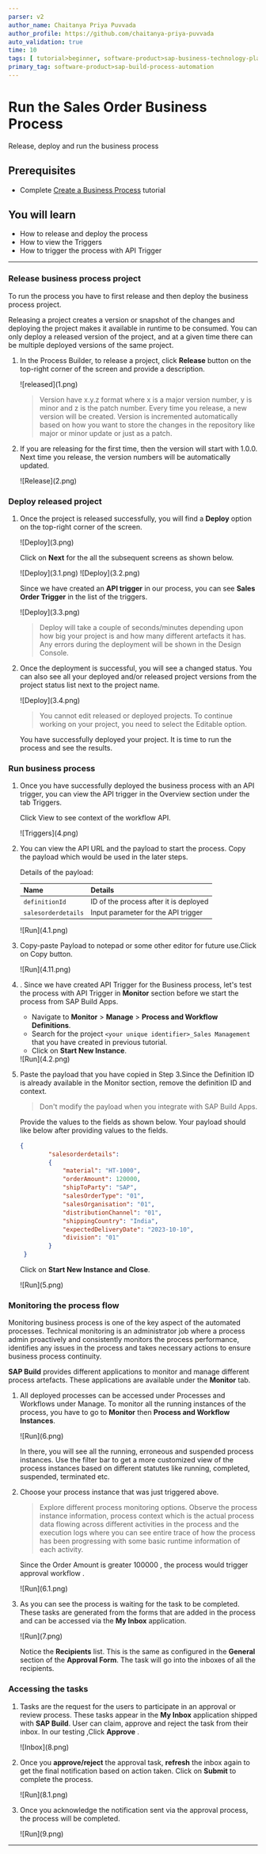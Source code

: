 ```yaml
---
parser: v2
author_name: Chaitanya Priya Puvvada
author_profile: https://github.com/chaitanya-priya-puvvada
auto_validation: true
time: 10
tags: [ tutorial>beginner, software-product>sap-business-technology-platform, tutorial>free-tier ]
primary_tag: software-product>sap-build-process-automation
---
```


# Run the Sales Order Business Process
<!-- description --> Release, deploy and run the business process

## Prerequisites
  - Complete [Create a Business Process](spa-academy-salesorder) tutorial

## You will learn
  - How to release and deploy the process
  - How to view the Triggers
  - How to trigger the process with API Trigger

---

### Release business process project


To run the process you have to first release and then deploy the business process project.

Releasing a project creates a version or snapshot of the changes and deploying the project makes it available in runtime to be consumed. You can only deploy a released version of the project, and at a given time there can be multiple deployed versions of the same project.

1. In the Process Builder, to release a project, click  **Release** button on the top-right corner of the screen and provide a description.

    <!-- border -->![released](1.png)

    > Version have x.y.z format where x is a major version number, y is minor and z is the patch number. Every time you release, a new version will be created. Version is incremented automatically based on how you want to store the changes in the repository like major or minor update or just as a patch.

2. If you are releasing for the first time, then the version will start with 1.0.0. Next time you release, the version numbers will be automatically updated.

    <!-- border -->![Release](2.png)


### Deploy released project


1. Once the project is released successfully, you will find a **Deploy** option on the top-right corner of the screen.

    <!-- border -->![Deploy](3.png)

    Click on **Next** for the all the subsequent screens as shown below.

    <!-- border -->![Deploy](3.1.png)

    <!-- border -->![Deploy](3.2.png)

    Since we have created an **API trigger** in our process, you can see **Sales Order Trigger** in the list of the triggers.

    <!-- border -->![Deploy](3.3.png)

    > Deploy will take a couple of seconds/minutes depending upon how big your project is and how many different artefacts it has. Any errors during the deployment will be shown in the Design Console.

2. Once the deployment is successful, you will see a changed status. You can also see all your deployed and/or released project versions from the project status list next to the project name.

    <!-- border -->![Deploy](3.4.png)

    > You cannot edit released or deployed projects. To continue working on your project, you need to select the Editable option.

    You have successfully deployed your project. It is time to run the process and see the results.

### Run business process

1. Once you have successfully deployed the business process with an API trigger, you can view the API trigger in the Overview section under the tab Triggers.

    Click View to see context of the workflow API.

    <!-- border -->![Triggers](4.png)

2. You can view the API URL and the payload to start the process. Copy the payload which would be used in the later steps.

    Details of the payload:

    |  **Name**    | **Details**
    |  :------------- | :-------------
    |  `definitionId`       | ID of the process after it is deployed
    |  `salesorderdetails`       | Input parameter for the API trigger

    <!-- border -->![Run](4.1.png)

3. Copy-paste Payload to notepad or some other editor for future use.Click on Copy button.

    <!-- border -->![Run](4.11.png)

4. . Since we have created API Trigger for the Business process, let's test the process with API Trigger in **Monitor** section before we start the process from SAP Build Apps.

    - Navigate to **Monitor** > **Manage** > **Process and Workflow Definitions**.
    - Search for the project `<your unique identifier>_Sales Management` that you have created in previous tutorial.
    - Click on **Start New Instance**.

    <!-- border -->![Run](4.2.png)

5.  Paste the payload that you have copied in Step 3.Since the Definition ID is already available in the Monitor section, remove the definition ID and context.

    > Don't modify the payload when you integrate with SAP Build Apps.

     Provide the values to the fields as shown below. Your payload should like below after providing values to the fields.

    
    ```JSON
    {
            "salesorderdetails": 
            {
                "material": "HT-1000",
                "orderAmount": 120000,
                "shipToParty": "SAP",
                "salesOrderType": "01",
                "salesOrganisation": "01",
                "distributionChannel": "01",
                "shippingCountry": "India",
                "expectedDeliveryDate": "2023-10-10",
                "division": "01"
            }
     }    

    ``` 

    Click on **Start New Instance and Close**.

    <!-- border -->![Run](5.png)

### Monitoring the process flow

Monitoring business process is one of the key aspect of the automated processes. Technical monitoring is an administrator job where a process admin proactively and consistently monitors the process performance, identifies any issues in the process and takes necessary actions to ensure business process continuity.

**SAP Build** provides different applications to monitor and manage different process artefacts. These applications are available under the **Monitor** tab.

1. All deployed processes can be accessed under Processes and Workflows under Manage. To monitor all the running instances of the process, you have to go to **Monitor** then **Process and Workflow Instances**.

    <!-- border -->![Run](6.png)

    In there, you will see all the running, erroneous and suspended process instances. Use the filter bar to get a more customized view of the process instances based on different statutes like running, completed, suspended, terminated etc.

2. Choose your process instance that was just triggered above.

    > Explore different process monitoring options. Observe the process instance information, process context which is the actual process data flowing across different activities in the process and the execution logs where you can see entire trace of how the process has been progressing with some basic runtime information of each activity.


    Since the Order Amount is greater 100000 , the process would trigger approval workflow .

    <!-- border -->![Run](6.1.png)

4. As you can see the process is waiting for the task to be completed. These tasks are generated from the forms that are added in the process and can be accessed via the **My Inbox** application.

    <!-- border -->![Run](7.png)

    Notice the **Recipients** list. This is the same as configured in the **General** section of the **Approval Form**. The task will go into the inboxes of all the recipients.

### Accessing the tasks


1. Tasks are the request for the users to participate in an approval or review process. These tasks appear in the **My Inbox** application shipped with **SAP Build**. User can claim, approve and reject the task from their inbox.
In our testing ,Click **Approve** .

    <!-- border -->![Inbox](8.png)

2.  Once you **approve/reject** the approval task, **refresh** the inbox again to get the final notification based on action taken.
    Click on **Submit** to complete the process.

    <!-- border -->![Run](8.1.png)

3.  Once you acknowledge the notification sent via the approval process, the process will be completed.

    <!-- border -->![Run](9.png)


---
